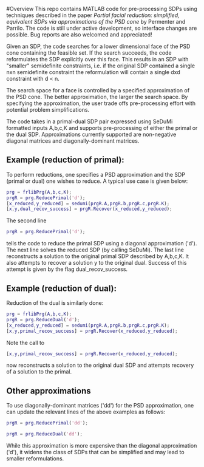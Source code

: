 #Overview
This repo contains MATLAB code for pre-processing SDPs using techniques described in the paper *Partial facial reduction: simplified, equivalent SDPs via approximations of the PSD cone* by Permenter and Parrilo.  The code is still under active development, so interface changes are possible.  Bug reports are also welcomed and appreciated!

Given an SDP, the code searches for a lower dimensional face of the PSD cone containing the feasible set. If the search succeeds, the code reformulates the SDP explicitly over this face. This results in an SDP with "smaller" semidefinite constraints, i.e. if the original SDP contained a single nxn semidefinite constraint the reformulation will contain a single dxd constraint with d < n.

The search space for a face is controlled by a specified approximation of the PSD cone.   The better approximation, the
larger the search space.  By specifying the approximation, the user trade offs pre-processing effort with potential problem simplifications.

The code takes in a primal-dual SDP pair expressed using  SeDuMi formatted inputs A,b,c,K and supports pre-processing of  either the primal or the dual SDP. Approximations currently supported are non-negative diagonal matrices and diagonally-dominant matrices.


## Example (reduction of primal):
To perform reductions, one specifies a  PSD approximation and the SDP (primal or dual) one wishes to reduce. A typical use case is given below:
```Matlab
prg = frlibPrg(A,b,c,K);
prgR = prg.ReducePrimal('d');
[x_reduced,y_reduced] = sedumi(prgR.A,prgR.b,prgR.c,prgR.K);
[x,y,dual_recov_success] = prgR.Recover(x_reduced,y_reduced);

```
The second line 
```Matlab
prgR = prg.ReducePrimal('d');
```
tells the code to reduce the primal SDP using a diagonal approximation ('d').  The next line solves the reduced SDP (by calling SeDuMi).  The last line reconstructs a solution to the original primal SDP described by A,b,c,K.  It also attempts to recover a solution y to the original dual.  Success
of this attempt is given by the flag dual_recov_success.


## Example (reduction of dual):
Reduction of the dual is similarly done:

```Matlab
prg = frlibPrg(A,b,c,K);
prgR = prg.ReduceDual('d');
[x_reduced,y_reduced] = sedumi(prgR.A,prgR.b,prgR.c,prgR.K);
[x,y,primal_recov_success] = prgR.Recover(x_reduced,y_reduced);
```
Note the call to 
```Matlab
[x,y,primal_recov_success] = prgR.Recover(x_reduced,y_reduced);
```
now reconstructs a solution to the original dual SDP and attempts recovery of a solution to the primal.


## Other approximations
To use diagonally-dominant matrices ('dd') for the PSD approximation, one can update the relevant lines of the above  examples as follows:

```Matlab
prgR = prg.ReducePrimal('dd');
```
```Matlab
prgR = prg.ReduceDual('dd');
```
While this approximation is more expensive than the diagonal approximation ('d'), it widens the class of SDPs that can be simplified and may lead to smaller reformulations.
